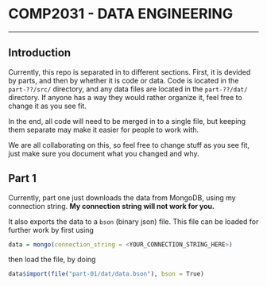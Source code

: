 # COMP2031 - DATA ENGINEERING

------------------------------------------------------------------------

## Introduction

Currently, this repo is separated in to different sections. First, it is devided by parts, and then by whether it is code or data. Code is located in the `part-??/src/` directory, and any data files are located in the `part-??/dat/` directory. If anyone has a way they would rather organize it, feel free to change it as you see fit.

In the end, all code will need to be merged in to a single file, but keeping them separate may make it easier for people to work with.

We are all collaborating on this, so feel free to change stuff as you see fit, just make sure you document what you changed and why.

## Part 1

Currently, part one just downloads the data from MongoDB, using my connection string. **My connection string will not work for you.**

It also exports the data to a `bson` (binary json) file. This file can be loaded for further work by first using

``` r
data = mongo(connection_string = <YOUR_CONNECTION_STRING_HERE>)
```

then load the file, by doing

``` r
data$import(file("part-01/dat/data.bson"), bson = True)
```
